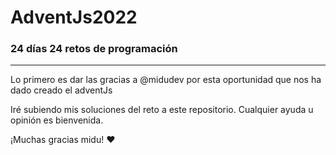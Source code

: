 # AdventJs2022
### 24 días 24 retos de programación
<hr>

Lo primero es dar las gracias a @midudev por esta oportunidad que nos ha dado creado el adventJs 

Iré subiendo mis soluciones del reto a este repositorio.
Cualquier ayuda u opinión es bienvenida.

¡Muchas gracias midu! ❤
